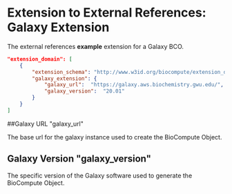 # Extension to External References: Galaxy Extension

The external references **example** extension for a Galaxy BCO.

```json
"extension_domain": [
    {
        "extension_schema": "http://www.w3id.org/biocompute/extension_domain/1.1.0/galaxy/galaxy_extension.json",
        "galaxy_extension": {
            "galaxy_url":  "https://galaxy.aws.biochemistry.gwu.edu/",
            "galaxy_version":  "20.01"
        }
    }
]
```
##Galaxy URL "galaxy_url"

The base url for the galaxy instance used to create the BioCompute Object.

## Galaxy Version "galaxy_version"

The specific version of the Galaxy software used to generate the BioCompute Object.
